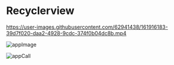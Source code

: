 # Recyclerview

https://user-images.githubusercontent.com/62941438/161916183-39d7f020-daa2-4928-9cdc-374f0b04dc8b.mp4

![appImage](https://user-images.githubusercontent.com/62941438/161916230-2d42eafc-6deb-420d-92d5-fbbc6bda9721.jpeg)

![appCall](https://user-images.githubusercontent.com/62941438/161916264-9bd5133d-3a23-4b8f-8ec2-018d19a62118.jpeg)
